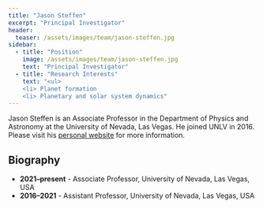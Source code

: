 ```yaml
---
title: "Jason Steffen"
excerpt: "Principal Investigator"
header:
  teaser: /assets/images/team/jason-steffen.jpg
sidebar:
  - title: "Position"
    image: /assets/images/team/jason-steffen.jpg
    text: "Principal Investigator"
  - title: "Research Interests"
    text: "<ul>
    <li> Planet formation
    <li> Planetary and solar system dynamics"
---
```


Jason Steffen is an Associate Professor in the Department of Physics and Astronomy at the University of Nevada, Las Vegas. He joined UNLV in 2016.  Please visit his [personal website](https://www.jasonhsteffen.com/) for more information.
      
## Biography
- __2021–present__ - Associate Professor, University of Nevada, Las Vegas, USA
- __2016–2021__ - Assistant Professor, University of Nevada, Las Vegas, USA
      
